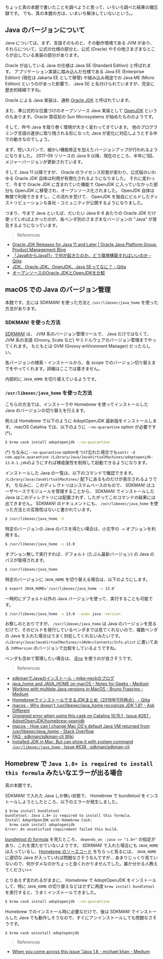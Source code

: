 ちょっと真の本題で書いたことを調べようと思って、いろいろ調べた結果の備忘録です。
でも、真の本題の方は、いまいち解決していないという。。

## Java のバージョンについて

Java については、まず、言語そのものと、その動作環境である JVM があり、それらについて、公式の仕様の部分と、公式 (Oracle) やその他さまざまなところが出している実装の部分があります。

Oracle が出している Java の仕様は Java SE (Standard Edition) と呼ばれます。
アプリケーション実装に踏み込んだ仕様である Java EE (Enterprise Edition) (現在は Jakarta EE として移管) や組み込み用途での Java ME (Micro Edition) というのがあった影響で、 Java SE と名付けられていますが、完全に歴史的経緯ですね。

Oracle による Java 実装は、通称 [Oracle JDK](https://www.oracle.com/technetwork/java/javase/downloads/index.html) と呼ばれています。

また、準公式的な位置づけのオープンソース Java 実装として [OpenJDK](https://openjdk.java.net/) というのもあります。Oracle 買収前の Sun Microsystems が始めたもののようです。

そして、昨今 Java を取り巻く環境が大きく変わってきています。
他のプログラミング言語の進歩に取り残される形になった Java が変化に対応しようとする中での動きなのでしょう。

まず、短いスパンで、細かい機能修正を加えたバージョンアップが行われるようになりました。
2017-09 リリースの Java 9 以降、現在のところ、半年に1回、メジャーバージョンが更新されています。

そして Java 11 以降ですが、 Oracle のライセンス形態が変わり、公式版のいわゆる Oracle JDK 自体は利用が有償化されるようになりました。
それに変わって、今まで Oracle JDK に含まれていた機能で OpenJDK に入っていなかった部分も OpenJDK に移管され、オープンソース化されました。
OpenJDK 自体は無償で利用できますし、この流れを受けて、 OpenJDK を独自にビルドしたディストリビューションも各社・コミュニティが公開するようになりました。

つまり、今まで Java といえば、だいたい Java 6-8 あたりの Oracle JDK だけ使っていればよかったのが、各ベンダ別のさまざまなバージョンの "Java" が普及するようになっています。

> References

- [Oracle JDK Releases for Java 11 and Later | Oracle Java Platform Group, Product Management Blog](https://blogs.oracle.com/java-platform-group/oracle-jdk-releases-for-java-11-and-later)
- [「Java8からJava11」で何が起きたのか、どう環境構築すればいいのか - Qiita](https://qiita.com/to-lz1/items/898421e5050cae90ec20)
- [JDK、Oracle JDK、OpenJDK、Java SEってなに？ - Qiita](https://qiita.com/nowokay/items/c1de127354cd1b0ddc5e)
- [オープンソースのOracle JDKとOpenJDKを比較](https://www.ossnews.jp/compare/Oracle_JDK/OpenJDK)


## macOS での Java のバージョン管理

本題です。主には SDKMAN! を使った方法と `/usr/libexec/java_home` を使った方法があります。

### SDKMAN! を使った方法

[SDKMAN!](https://sdkman.io/) は、 JVM 系のバージョン管理ツールで、 Java だけではなくて、 JVM 系の言語 (Groovy, Scala など) やミドルウェアのバージョン管理までやってくれます。
もともとは GVM (Groovy enVironment Manager) だったらしい。

各バージョンの検索・インストールから、各 scope でのバージョン切り替えまでをやってくれます。詳細はここでは書きません。

内部的に `JAVA_HOME` を切り替えているようです。

### `/usr/libexec/java_home` を使った方法

こちらの方法では、インストーラや Homebrew を使ってインストールした Java のバージョンの切り替えを行えます。

例えば Homebrew で以下のように AdoptOpenJDK 最新版をインストールします。
macOS Catalina では、以下のように `--no-quarantine` option が必要です(*)。

```sh
$ brew cask install adoptopenjdk --no-quarantine
```
(*) ちなみに`--no-quarantine` optionをつけ忘れた場合でも`xattr -d com.apple.quarantine /Library/Java/JavaVirtualMachines/adoptopenjdk-13.0.1.jdk`のようにすれば検疫属性を削除して起動できるようになります。

インストールした Java の一覧は、以下のコマンドで確認できます。 `/Library/Java/JavaVirtualMachines/` 配下にあるものだけが表示されるようです。
ちなみに、このディレクトリはシステムベースのもので、 SDKMAN! はユーザベースでモジュールを管理することから、 SDKMAN! でインストールした Java はこのディレクトリには配置されず、したがってこのコマンドの結果には出てきません。
SDKMAN! のドキュメントにも、 `/usr/libexec/java_home` を使った方法との互換性はないと書かれています。

```sh
$ /usr/libexec/java_home -V
```

特定のバージョンの Java のパスを得たい場合は、小文字の `-v` オプションを利用する。

```sh
$ /usr/libexec/java_home -v 13.0
```

オプション無しで実行すれば、デフォルト (たぶん最新バージョン) の Java のパスが取得されます。

```sh
$ /usr/libexec/java_home
```

特定のバージョンに `JAVA_HOME` を切り替える場合は、以下のようにします。

```sh
$ export JAVA_HOME=`/usr/libexec/java_home -v 13.0`
```

一時的にデフォルト以外の Java バージョンを使って、実行することも可能です。

```sh
$ /usr/libexec/java_home -v 13.0 --exec java -version
```

お察しのとおりですが、 `/usr/libexec/java_home` は Java のバージョンを見るだけで、そのビルドを発行しているベンダまでは見てくれないので、複数ベンダの Java を入れた場合はうまく対処してくれないみたいです。
`/Library/Java/JavaVirtualMachines/<JAVA>/Contents/Info.plist` に書いてある `JVMVersion` のバージョンで比較をしているようですね。

ベンダも含めて管理したい場合は、 [jEnv](http://www.jenv.be/) を使うのが良さそうです。

> References

- [sdkmanでJavaのインストール - mike-neckのブログ](https://mike-neck.hatenadiary.com/entry/2017/01/15/002502)
- [java_home and JAVA_HOME on macOS - Notes for Geeks - Medium](https://medium.com/notes-for-geeks/java-home-and-java-home-on-macos-f246cab643bd)
- [Working with multiple Java versions in MacOS - Bruno Frascino - Medium](https://medium.com/@brunofrascino/working-with-multiple-java-versions-in-macos-9a9c4f15615a)
- [HomebrewでインストールできるJDKまとめ（2019年11月時点） - Qiita](https://qiita.com/gishi_yama/items/ee3526e7e7a922148333)
- [macos - Why doesn't /usr/libexec/java_home recognize JDK 1.8? - Ask Different](https://apple.stackexchange.com/questions/74280/why-doesnt-usr-libexec-java-home-recognize-jdk-1-8)
- [Unsigned error when using this cask on Catalina 10.15.1 · Issue #267 · AdoptOpenJDK/homebrew-openjdk](https://github.com/AdoptOpenJDK/homebrew-openjdk/issues/267)
- [macos - How can I change Mac OS's default Java VM returned from /usr/libexec/java_home - Stack Overflow](https://stackoverflow.com/questions/17885494/)
- [FAQ · sdkman/sdkman-cli Wiki](https://github.com/sdkman/sdkman-cli/wiki/FAQ#on-mac-usrlibexecjava_home-does-not-detect-alternatives-installed-by-sdkman-what-can-i-do)
- [Installed JDK in Mac, But can show it with system command `/usr/libexec/java_home` · Issue #638 · sdkman/sdkman-cli](https://github.com/sdkman/sdkman-cli/issues/638)


## Homebrew で `Java 1.8+ is required to install this formula` みたいなエラーが出る場合

真の本題です。

SDKMAN! で入れた Java しか無い状態で、 Homebrew で bundletool をインストールしようとしたところ、以下のエラーが発生しました。

```sh
$ brew install bundletool
bundletool: Java 1.8+ is required to install this formula.
Install AdoptOpenJDK with Homebrew Cask:
  brew cask install adoptopenjdk
Error: An unsatisfied requirement failed this build.
```

[bundletool の formula](https://formulae.brew.sh/formula/bundletool) を見たところ、 `depends_on :java => "1.8+"` の指定があり、これを満たせていないようです。
SDKMAN! で入れた場合にも `JAVA_HOME` は入っているし、[Homebrew のソースコード](https://github.com/Homebrew/brew/blob/2.2.3/Library/Homebrew/requirements/java_requirement.rb) をちらっと見るには、 `JAVA_HOME` に適切な Java が入っていれば問題なさそうなんですが...
あまりじっくり見ていないので、何がダメなのかちょっと良くわかりませんでした。誰か分かる人教えてください><

とりあえず言われるがままに、 Homebrew で AdoptOpenJDK をインストールして、特に `JAVA_HOME` の切り替えなどはせずに再度 `brew install bundletool` を実行すると、うまくインストールできました。

```sh
$ brew cask install adoptopenjdk --no-quarantine
```

Homebrew でのインストール時に必要なだけで、後は SDKMAN! でインストールした Java でも動作しそうなので、すぐにアンインストールしても問題なさそうです。

```sh
$ brew cask uninstall adoptopenjdk
```

> References

- [When you come across this issue “Java 1.8 - michael khan - Medium](https://medium.com/@michaelkhan3/when-you-come-across-this-issue-java-1-8-8f88d27f6a23)
